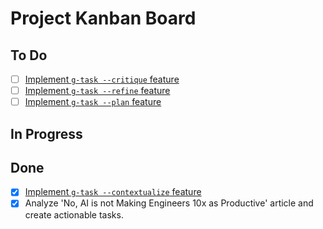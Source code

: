 # Project Kanban Board

## To Do

- [ ] [Implement `g-task --critique` feature](docs/features/02_critique.md)
- [ ] [Implement `g-task --refine` feature](docs/features/03_refine.md)
- [ ] [Implement `g-task --plan` feature](docs/features/04_plan.md)

## In Progress

## Done

- [x] [Implement `g-task --contextualize` feature](docs/features/01_contextualize.md)
- [x] Analyze 'No, AI is not Making Engineers 10x as Productive' article and create actionable tasks.
